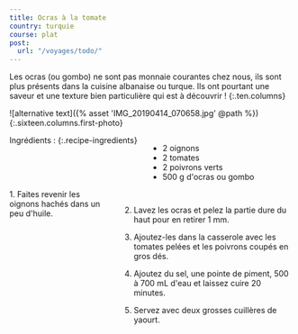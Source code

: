 ```yaml
---
title: Ocras à la tomate
country: turquie
course: plat
post:
  url: "/voyages/todo/"
---
```


Les ocras (ou gombo) ne sont pas monnaie courantes chez nous, ils sont plus présents dans la cuisine albanaise ou turque. Ils ont pourtant une saveur et une texture bien particulière qui est à découvrir !
{:.ten.columns}

<!--fin extrait-->

![alternative text]({% asset 'IMG_20190414_070658.jpg' @path %})
{:.sixteen.columns.first-photo}

<div class="four columns" markdown="1">
Ingrédients :
{:.recipe-ingredients}

- 2 oignons
- 2 tomates
- 2 poivrons verts
- 500 g d'ocras ou gombo
</div>

<div class="ten columns" markdown="1">
1. Faites revenir les oignons hachés dans un peu d'huile.

2. Lavez les ocras et pelez la partie dure du haut pour en retirer 1 mm.

3. Ajoutez-les dans la casserole avec les tomates pelées et les poivrons coupés en gros dés.

4. Ajoutez du sel, une pointe de piment, 500 à 700 mL d'eau et laissez cuire 20 minutes.

5. Servez avec deux grosses cuillères de yaourt.
</div>
